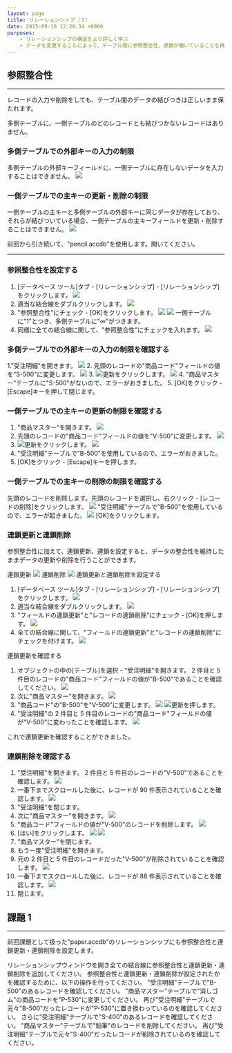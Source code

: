 ```yaml
---
layout: page
title: リレーションシップ（３）
date: 2015-09-18 12:28:34 +0900
purposes:
    - リレーションシップの構造をより詳しく学ぶ
    - データを変更することによって、テーブル間に参照整合性、連鎖が働いていることを再確認する
---
```



## 参照整合性
--------------
レコードの入力や削除をしても、テーブル間のデータの結びつきは正しいまま保たれます。

多側テーブルに、一側テーブルのどのレコードとも結びつかないレコードはありません。

### 多側テーブルでの外部キーの入力の制限

多側テーブルの外部キーフィールドに、一側テーブルに存在しないデータを入力することはできません。
![](./pic/explainchain1.png)

### 一側テーブルでの主キーの更新・削除の制限

一側テーブルの主キーと多側テーブルの外部キーに同じデータが存在しており、それらが結びついている場合、一側テーブルの主キーフィールドを更新・削除することはできません。
![](./pic/explainchain2.png)

前回から引き続いて、"pencil.accdb"を使用します。開いてください。

---
### 参照整合性を設定する

1. [データベース ツール]タブ - [リレーションシップ] - [リレーションシップ]をクリックします。
![](./pic/refintegrity1.png)
2. 適当な結合線をダブルクリックします。
![](./pic/refintegrity2.png)
3. "参照整合性"にチェック - [OK]をクリックします。
![](./pic/refintegrity3.png)
![](./pic/refintegrity4.png)
一側テーブルに"1"とつき、多側テーブルに"∞"がつきます。
4. 同様に全ての結合線に関して、"参照整合性"にチェックを入れます。
![](./pic/refintegrity5.png)


### 多側テーブルでの外部キーの入力の制限を確認する

1."受注明細"を開きます。
![](./pic/orderdetails1.png)
2. 先頭のレコードの"商品コード"フィールドの値を"S-500"に変更します。
![](./pic/orderdetails2.png)
3. ![更新](./pic/quicksave.png)をクリックします。
![](./pic/orderdetails3.png)
4. "商品マスター"テーブルに"S-500"がないので、エラーがおきました。
5. [OK]をクリック - [Escape]キーを押して閉じます。


### 一側テーブルでの主キーの更新の制限を確認する

1. "商品マスター"を開きます。
![](./pic/goods1.png)
2. 先頭のレコードの"商品コード"フィールドの値を"V-500"に変更します。
![](./pic/goods2.png)
3. ![更新](./pic/quicksave.png)をクリックします。
![](./pic/goods3.png)
4. "受注明細"テーブルで"B-500"を使用しているので、エラーがおきました。
5. [OK]をクリック - [Escape]キーを押します。

### 一側テーブルでの主キーの削除の制限を確認する

先頭のレコードを削除します。先頭のレコードを選択し、右クリック - [レコードの削除]をクリックします。
![](./pic/delgoods1.png)
"受注明細"テーブルで"B-500"を使用しているので、エラーが起きました。
![](./pic/delgoods2.png)
[OK]をクリックします。


### 連鎖更新と連鎖削除

参照整合性に加えて、連鎖更新、連鎖を設定すると、データの整合性を維持したままデータの更新や削除を行うことができます。

連鎖更新
![](./pic/explainchain3.png)
連鎖削除
![](./pic/explainchain4.png)
連鎖更新と連鎖削除を設定する

1. [データベース ツール]タブ - [リレーションシップ] - [リレーションシップ]をクリックします。
![](./pic/chain1.png)
2. 適当な結合線をダブルクリックします。
![](./pic/chain2.png)
3. "フィールドの連鎖更新"と"レコードの連鎖削除"にチェック - [OK]を押します。
![](./pic/chain3.png)
4. 全ての結合線に関して、"フィールドの連鎖更新"と"レコードの連鎖削除"にチェックを付けます。
![](./pic/chain4.png)

連鎖更新を確認する

1. オブジェクトの中の[テーブル]を選択 - "受注明細"を開きます。
2 件目と 5 件目のレコードの"商品コード"フィールドの値が"B-500"であることを確認してください。
![](./pic/chainrefinteg1.png)
2. 次に"商品マスター"を開きます。
![](./pic/chainrefinteg2.png)
3. "商品コード"の"B-500"を"V-500"に変更します。
![](./pic/chainrefinteg3.png)
![更新](./pic/quicksave.png)を押します。
4. "受注明細"の 2 件目と 5 件目のレコードの"商品コード"フィールドの値が"V-500"に変わったことを確認します。
![](./pic/chainrefinteg4.png)

これで連鎖更新を確認することができました。 

### 連鎖削除を確認する

1. "受注明細"を開きます。
2 件目と 5 件目のレコードの"V-500"であることを確認します。
![](./pic/delrefinteg1.png)
2. 一番下までスクロールした後に、レコードが 90 件表示されていることを確認します。
![](./pic/delrefinteg2.png)
3. "受注明細"を閉じます。
4. 次に"商品マスター"を開きます。
![](./pic/delrefinteg3.png)
5. "商品コード"フィールドの値が"V-500"のレコードを削除します。
![](./pic/delrefinteg4.png)
6. [はい]をクリックします。
![](./pic/delrefinteg5.png)
![](./pic/delrefinteg6.png)
7. "商品マスター"を閉じます。
8. もう一度"受注明細"を開きます。
9. 元の 2 件目と 5 件目のレコードだった"V-500"が削除されていることを確認します。
![](./pic/delrefinteg7.png)
10. 一番下までスクロールした後に、レコードが 88 件表示されていることを確認します。
![](./pic/delrefinteg8.png)
11. 閉じます。



## 課題 1
--------------
前回課題として扱った"paper.accdb"のリレーションシップにも参照整合性と連鎖更新・連鎖削除を設定します。

リレーションシップウィンドウを開き全ての結合線に参照整合性と連鎖更新・連鎖削除を追加してください。
参照整合性と連鎖更新・連鎖削除が設定されたかを確認するために、以下の操作を行ってください。
"受注明細"テーブルで"B-500"のあるレコードを確認してください。
"商品マスター"テーブルで"消しゴム"の商品コードを"P-530"に変更してください。
再び"受注明細"テーブルで元々"B-500"だったレコードが"P-530"に置き換わっているのを確認してください。
さらに"受注明細"テーブルで"S-400"のあるレコードを確認してください。
"商品マスター"テーブルで"鉛筆"のレコードを削除してください。
再び"受注明細"テーブルで元々"S-400"だったレコードが削除されているのを確認してください。
